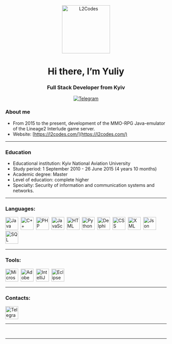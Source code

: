 <div id="logo" align="center">
  <a href="https://l2codes.com/">
    <img src="https://forum.l2codes.com/cat-mini.png" alt="L2Codes" width="150" />
  </a>
</div>

<h1 id="text-h1" align="center">
	<span class="math display">Hi there, I’m Yuliy</span>
</h1>
<h3 id="text-h3" align="center">
	<span class="math display">Full Stack Developer from Kyiv</span>
</h3>

<div id="socials" align="center">
  <a href="https://l2codes.t.me/">
    <img src="https://l2codes.com/svg/tele.png" alt="Telegram"/>
  </a>
</div>

### About me

- From 2015 to the present, development of the MMO-RPG Java-emulator of the Lineage2 Interlude game server.
- Website: [https://l2codes.com/](https://l2codes.com/)

---

### Education

- Educational institution: Kyiv National Aviation University
- Study period: 1 September 2010 - 26 June 2015 (4 years 10 months)
- Academic degree: Master
- Level of education: complete higher
- Specialty: Security of information and communication systems and networks.

---

### Languages:

<img src="https://l2codes.com/svg/languages/java_original_wordmark_logo_icon_146459.png" title="Java" width="40" height="40"/>&nbsp;
<img src="https://l2codes.com/svg/languages/c-plus-plus.png" title="C++" width="40" height="40"/>&nbsp;
<img src="https://l2codes.com/svg/languages/php_icon_130857.png" title="PHP" width="40" height="40"/>&nbsp;
<img src="https://l2codes.com/svg/languages/javascript_vertical_logo_icon_168606.png" title="JavaScript" width="40" height="40"/>&nbsp;
<img src="https://l2codes.com/svg/languages/HTML_29706.png" title="HTML" width="40" height="40"/>&nbsp;
<img src="https://l2codes.com/svg/languages/python_vertical_logo_icon_168039.png" title="Python" width="40" height="40"/>&nbsp;
<img src="https://l2codes.com/svg/languages/file_type_delphi_icon_130648.png" title="Delphi" width="40" height="40"/>&nbsp;
<img src="https://l2codes.com/svg/languages/css_filetype_icon_177544.png" title="CSS" width="40" height="40"/>&nbsp;
<img src="https://l2codes.com/svg/languages/xml_filetype_icon_177509.png" title="XML" width="40" height="40"/>&nbsp;
<img src="https://l2codes.com/svg/languages/json_filetype_icon_177531.png" title="Json" width="40" height="40"/>&nbsp;
<img src="https://l2codes.com/svg/languages/icon_sql_256_30046.png" title="SQL" width="40" height="40"/>&nbsp;

---

### Tools:

<img src="https://l2codes.com/svg/tools/microsoft_visual_studio_code_alt_macos_bigsur_icon_189955.png" title="Microsoft Visual Studio" width="40" height="40"/>&nbsp;
<img src="https://l2codes.com/svg/tools/Photoshop_icon-icons.com_54938.png" title="Adobe Photoshop" width="40" height="40"/>&nbsp;
<img src="https://l2codes.com/svg/tools/intellij_macos_bigsur_icon_190061.png" title="IntelliJ IDEA" width="40" height="40"/>&nbsp;
<img src="https://l2codes.com/svg/tools/eclipse_10124.png" title="Eclipse" width="40" height="40"/>&nbsp;

---

### Contacts:

<a href="https://l2codes.t.me/">
  <img src="https://l2codes.com/svg/contacs/1486146469-telegram_79439.png" width="40" height="40" alt="Telegram" />
</a>

---

<div id="stat" align="center">
  <img src="https://github-profile-summary-cards.vercel.app/api/cards/profile-details?username=ncsSpawN&theme=github_dark" alt=""/>
  <img src="https://github-profile-summary-cards.vercel.app/api/cards/most-commit-language?username=ncsSpawN&theme=github_dark" alt=""/>
  <img src="https://github-profile-summary-cards.vercel.app/api/cards/stats?username=ncsSpawN&theme=github_dark" alt=""/>
</div>

---
